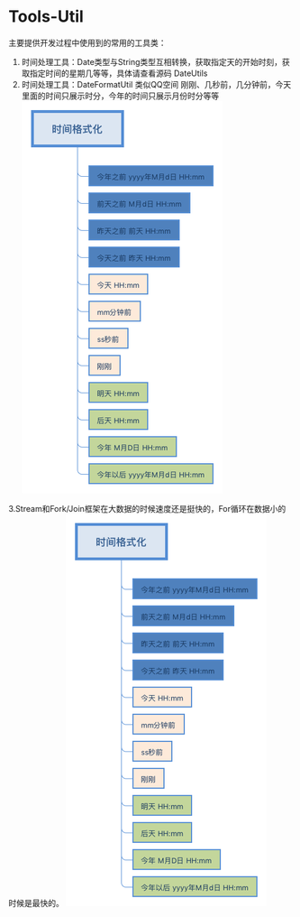 # Tools-Util
主要提供开发过程中使用到的常用的工具类：
1. 时间处理工具：Date类型与String类型互相转换，获取指定天的开始时刻，获取指定时间的星期几等等，具体请查看源码 DateUtils
2. 时间处理工具：DateFormatUtil 类似QQ空间 刚刚、几秒前，几分钟前，今天里面的时间只展示时分，今年的时间只展示月份时分等等
![image](https://github.com/1yus2yus3/Tools-Util/blob/master/%E6%97%B6%E9%97%B4%E6%A0%BC%E5%BC%8F%E5%8C%96.png)

3.Stream和Fork/Join框架在大数据的时候速度还是挺快的，For循环在数据小的时候是最快的。
![image](https://github.com/1yus2yus3/Tools-Util/blob/master/%E6%97%B6%E9%97%B4%E6%A0%BC%E5%BC%8F%E5%8C%96.png)
